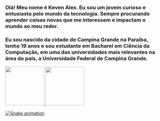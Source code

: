 <!--
**kevenalex/kevenalex** is a ✨ _special_ ✨ repository because its `README.md` (this file) appears on your GitHub profile.

Here are some ideas to get you started:

- 🔭 I’m currently working on ...
- 🌱 I’m currently learning ...
- 👯 I’m looking to collaborate on ...
- 🤔 I’m looking for help with ...
- 💬 Ask me about ...
- 📫 How to reach me: ...
- 😄 Pronouns: ...
- ⚡ Fun fact: ...
-->

### Olá! Meu nome é Keven Alex. Eu sou um jovem curioso e entusiasta pelo mundo da tecnologia. Sempre procurando aprender coisas novas que me interessem e impactam o mundo ao meu redor.

### Eu sou nascido da cidade de Campina Grande na Paraíba, tenho 19 anos e sou estudante em Bacharel em Ciência da Computação, em uma das universidades mais relevantes na área do país, a Universidade Federal de Campina Grande.

<div>
<a href="https://github.com/kevenalex">
<img loading="lazy" height="124em" src="https://github-readme-stats.vercel.app/api/top-langs/?username=kevenalex&layout=compact&langs_count=7&theme=dracula"/> <img loading="lazy" height="123em" src="https://github-readme-stats.vercel.app/api?username=kevenalex&show_icons=true&theme=dracula&include_all_commits=true&count_private=true"/>
</div>

<!-- Icones de LPs
<img loading="lazy" src="https://cdn.jsdelivr.net/gh/devicons/devicon@latest/icons/cplusplus/cplusplus-original.svg" width="40" height="40"/> 

<img loading="lazy" src="https://cdn.jsdelivr.net/gh/devicons/devicon@latest/icons/java/java-original.svg" width="40" height="40"/>

<img src="https://cdn.jsdelivr.net/gh/devicons/devicon@latest/icons/python/python-original.svg" />

<img src="https://cdn.jsdelivr.net/gh/devicons/devicon@latest/icons/bash/bash-original.svg" />

<img src="https://cdn.jsdelivr.net/gh/devicons/devicon@latest/icons/linux/linux-original.svg" />

<img src="https://cdn.jsdelivr.net/gh/devicons/devicon@latest/icons/raspberrypi/raspberrypi-original.svg" />
-->
          
![Snake animation](https://github.com/kevenalex/kevenalex/blob/output/github-contribution-grid-snake.svg)
